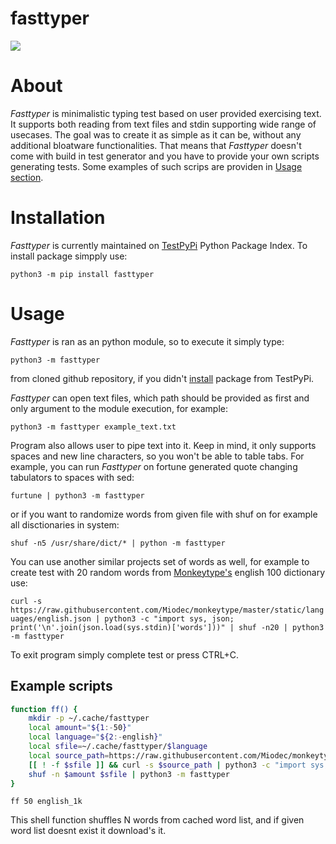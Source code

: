 # fasttyper
[![](https://github.com/ickyicky/fasttyper/blob/main/doc/fasttyper.gif?raw=true)](https://github.com/ickyicky/fasttyper)

# About

_Fasttyper_ is minimalistic typing test based on user provided exercising text. It supports both reading from text files and stdin supporting wide range of usecases. The goal was to create it as simple as it can be, without any additional bloatware functionalities. That means that _Fasttyper_ doesn't come with build in test generator and you have to provide your own scripts generating tests. Some examples of such scrips are providen in [Usage section](#usage).

# Installation

_Fasttyper_ is currently maintained on [TestPyPi](https://test.pypi.org/) Python Package Index. To install package simpply use:

`python3 -m pip install fasttyper`

# Usage

_Fasttyper_ is ran as an python module, so to execute it simply type:

`python3 -m fasttyper`

from cloned github repository, if you didn't [install](#installation) package from TestPyPi. 

_Fasttyper_ can open text files, which path should be provided as first and only argument to the module execution, for example:

`python3 -m fasttyper example_text.txt`

Program also allows user to pipe text into it. Keep in mind, it only supports spaces and new line characters, so you won't be able to table tabs. For example, you can run _Fasttyper_ on fortune generated quote changing tabulators to spaces with sed:

`furtune | python3 -m fasttyper`

or if you want to randomize words from given file with shuf on for example all disctionaries in system:

`shuf -n5 /usr/share/dict/* | python -m fasttyper`

You can use another similar projects set of words as well, for example to create test with 20 random words from [Monkeytype's](https://github.com/Miodec/monkeytype) english 100 dictionary use:

`curl -s https://raw.githubusercontent.com/Miodec/monkeytype/master/static/languages/english.json | python3 -c "import sys, json; print('\n'.join(json.load(sys.stdin)['words']))" | shuf -n20 | python3 -m fasttyper`

To exit program simply complete test or press CTRL+C.

## Example scripts

```sh
function ff() {
	mkdir -p ~/.cache/fasttyper
	local amount="${1:-50}"
	local language="${2:-english}"
	local sfile=~/.cache/fasttyper/$language
	local source_path=https://raw.githubusercontent.com/Miodec/monkeytype/master/static/languages/$language.json
	[[ ! -f $sfile ]] && curl -s $source_path | python3 -c "import sys, json; print('\n'.join(json.load(sys.stdin)['words']))" > $sfile
	shuf -n $amount $sfile | python3 -m fasttyper
}
```
`ff 50 english_1k`

This shell function shuffles N words from cached word list, and if given word list doesnt exist it download's it.
